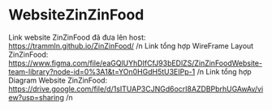 # WebsiteZinZinFood
Link website ZinZinFood đã đưa lên host: https://trammln.github.io/ZinZinFood/ /n
Link tổng hợp WireFrame Layout ZinZinFood: https://www.figma.com/file/eaGQlUYhDIfCfJ93bEDlZS/ZinZinFoodWebsite-team-library?node-id=0%3A1&t=YOn0HGdH5tU3EIPp-1 /n
Link tổng hợp Diagram Website ZinZinFood: https://drive.google.com/file/d/1sITUAP3CJNGd6ocrI8AZDBPbrhUGAwAv/view?usp=sharing /n
